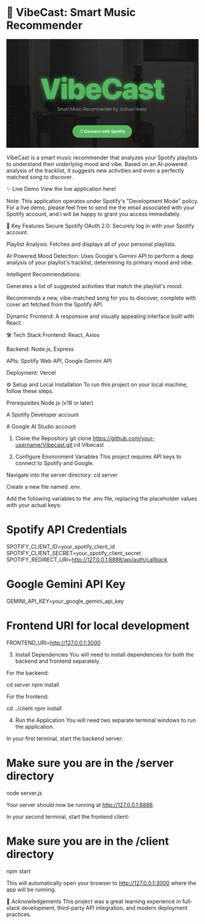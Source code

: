# 🎵 VibeCast: Smart Music Recommender

<p align="center">
  <img src="Vibecast thumbnail.png" width="800" alt="VibeCast Screenshot">
</p>

VibeCast is a smart music recommender that analyzes your Spotify playlists to understand their underlying mood and vibe. Based on an AI-powered analysis of the tracklist, it suggests new activities and even a perfectly matched song to discover.

✨ Live Demo
View the live application here! 

Note: This application operates under Spotify's "Development Mode" policy. For a live demo, please feel free to send me the email associated with your Spotify account, and I will be happy to grant you access immediately.

🚀 Key Features
Secure Spotify OAuth 2.0: Securely log in with your Spotify account.

Playlist Analysis: Fetches and displays all of your personal playlists.

AI-Powered Mood Detection: Uses Google's Gemini API to perform a deep analysis of your playlist's tracklist, determining its primary mood and vibe.

Intelligent Recommendations:

Generates a list of suggested activities that match the playlist's mood.

Recommends a new, vibe-matched song for you to discover, complete with cover art fetched from the Spotify API.

Dynamic Frontend: A responsive and visually appealing interface built with React.

🛠️ Tech Stack
Frontend: React, Axios

Backend: Node.js, Express

APIs: Spotify Web API, Google Gemini API

Deployment: Vercel

⚙️ Setup and Local Installation
To run this project on your local machine, follow these steps.

Prerequisites
Node.js (v18 or later)

A Spotify Developer account

A Google AI Studio account

1. Clone the Repository
git clone https://github.com/your-username/Vibecast.git
cd Vibecast

2. Configure Environment Variables
This project requires API keys to connect to Spotify and Google.

Navigate into the server directory: cd server

Create a new file named .env.

Add the following variables to the .env file, replacing the placeholder values with your actual keys:

# Spotify API Credentials
SPOTIFY_CLIENT_ID=your_spotify_client_id
SPOTIFY_CLIENT_SECRET=your_spotify_client_secret
SPOTIFY_REDIRECT_URI=http://127.0.0.1:8888/api/auth/callback

# Google Gemini API Key
GEMINI_API_KEY=your_google_gemini_api_key

# Frontend URI for local development
FRONTEND_URI=http://127.0.0.1:3000

3. Install Dependencies
You will need to install dependencies for both the backend and frontend separately.

For the backend:

cd server
npm install

For the frontend:

cd ../client
npm install

4. Run the Application
You will need two separate terminal windows to run the application.

In your first terminal, start the backend server:

# Make sure you are in the /server directory
node server.js

Your server should now be running at http://127.0.0.1:8888.

In your second terminal, start the frontend client:

# Make sure you are in the /client directory
npm start

This will automatically open your browser to http://127.0.0.1:3000 where the app will be running.

🌟 Acknowledgements
This project was a great learning experience in full-stack development, third-party API integration, and modern deployment practices.